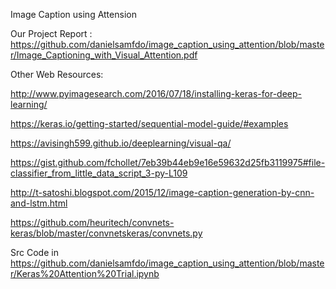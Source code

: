  Image Caption using Attension
 
 
 Our Project Report : https://github.com/danielsamfdo/image_caption_using_attention/blob/master/Image_Captioning_with_Visual_Attention.pdf
 
 
 
Other Web Resources: 

http://www.pyimagesearch.com/2016/07/18/installing-keras-for-deep-learning/


https://keras.io/getting-started/sequential-model-guide/#examples


https://avisingh599.github.io/deeplearning/visual-qa/


https://gist.github.com/fchollet/7eb39b44eb9e16e59632d25fb3119975#file-classifier_from_little_data_script_3-py-L109



http://t-satoshi.blogspot.com/2015/12/image-caption-generation-by-cnn-and-lstm.html



https://github.com/heuritech/convnets-keras/blob/master/convnetskeras/convnets.py


Src Code in https://github.com/danielsamfdo/image_caption_using_attention/blob/master/Keras%20Attention%20Trial.ipynb 
